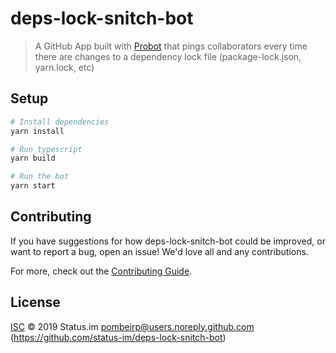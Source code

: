 # deps-lock-snitch-bot

> A GitHub App built with [Probot](https://github.com/probot/probot) that pings collaborators every time there are changes to a dependency lock file (package-lock.json, yarn.lock, etc)

## Setup

```sh
# Install dependencies
yarn install

# Run typescript
yarn build

# Run the bot
yarn start
```

## Contributing

If you have suggestions for how deps-lock-snitch-bot could be improved, or want to report a bug, open an issue! We'd love all and any contributions.

For more, check out the [Contributing Guide](CONTRIBUTING.md).

## License

[ISC](LICENSE) © 2019 Status.im <pombeirp@users.noreply.github.com> (https://github.com/status-im/deps-lock-snitch-bot)

